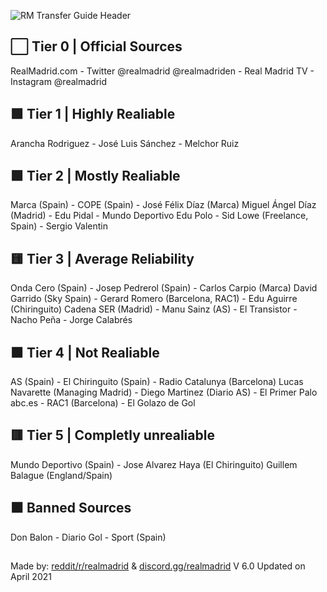 ![RM Transfer Guide Header](https://user-images.githubusercontent.com/82177200/114086522-909a0b00-9867-11eb-9ed3-8d87756121c3.png)



## ⬜ Tier 0 | Official Sources

RealMadrid.com - Twitter @realmadrid @realmadriden - Real Madrid TV - Instagram @realmadrid


## 🟩 Tier 1 | Highly Realiable

Arancha Rodriguez - José Luis Sánchez - Melchor Ruiz

## 🟩 Tier 2 | Mostly Realiable


Marca (Spain) -		COPE (Spain) - José Félix Díaz (Marca)
Miguel Ángel Díaz (Madrid) - Edu Pidal	 - 	Mundo Deportivo
Edu Polo - Sid Lowe (Freelance, Spain)	- 	Sergio Valentin					

## 🟨 Tier 3 | Average Reliability


Onda Cero (Spain)	 - Josep Pedrerol (Spain) - Carlos Carpio (Marca)
David Garrido (Sky Spain) - Gerard Romero (Barcelona, RAC1) - Edu Aguirre (Chiringuito)
Cadena SER (Madrid) - Manu Sainz (AS) - 	El Transistor - Nacho Peña - Jorge Calabrés		

## 🟧 Tier 4 | Not Realiable


AS (Spain) - El Chiringuito (Spain) - Radio Catalunya (Barcelona)
Lucas Navarette (Managing Madrid) - Diego Martinez (Diario AS) - El Primer Palo		
abc.es - RAC1 (Barcelona) - 	El Golazo de Gol		

## 🟥 Tier 5 | Completly unrealiable


Mundo Deportivo (Spain) - Jose Alvarez Haya (El Chiringuito)
Guillem Balague (England/Spain)


## ⬛ Banned Sources

Don Balon - Diario Gol - Sport (Spain)		

##


Made by: [reddit/r/realmadrid](https://www.reddit.com/r/realmadrid) & [discord.gg/realmadrid](https://discord.com/invite/RealMadrid)
V 6.0 Updated on April 2021

